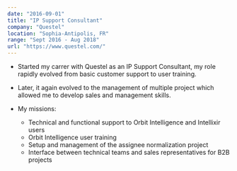```yaml
---
date: "2016-09-01"
title: "IP Support Consultant"
company: "Questel"
location: "Sophia-Antipolis, FR"
range: "Sept 2016 - Aug 2018"
url: "https://www.questel.com/"
---
```


- Started my carrer with Questel as an IP Support Consultant, my role rapidly evolved from basic customer support to user training.
- Later, it again evolved to the management of multiple project which allowed me to develop sales and management skills.

- My missions:
  - Technical and functional support to Orbit Intelligence and Intellixir users
  - Orbit Intelligence user training
  - Setup and management of the assignee normalization project
  - Interface between technical teams and sales representatives for B2B projects
